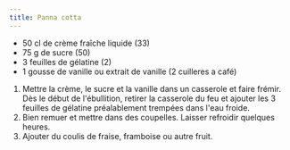 ```yaml
---
title: Panna cotta
---
```


-   50 cl de crème fraîche liquide (33)
-   75 g de sucre (50)
-   3 feuilles de gélatine (2)
-   1 gousse de vanille ou extrait de vanille (2 cuilleres a café)


1.  Mettre la crème, le sucre et la vanille dans un casserole et faire
    frémir. Dès le début de l'ébullition, retirer la casserole du feu
    et ajouter les 3 feuilles de gélatine préalablement trempées dans
    l'eau froide.
2.  Bien remuer et mettre dans des coupelles. Laisser refroidir quelques
    heures.
3.  Ajouter du coulis de fraise, framboise ou autre fruit.
